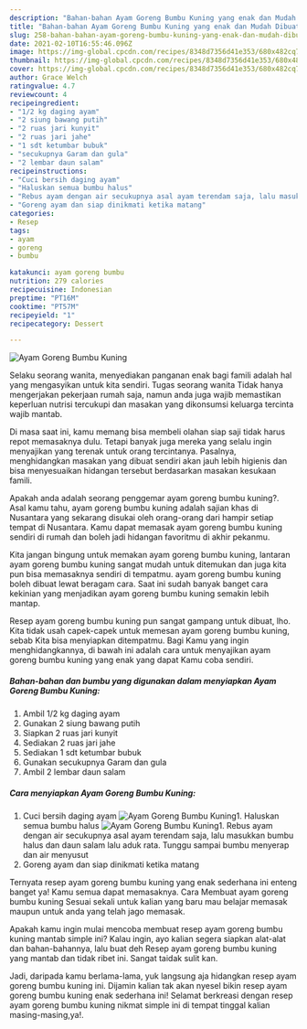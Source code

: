 ```yaml
---
description: "Bahan-bahan Ayam Goreng Bumbu Kuning yang enak dan Mudah Dibuat"
title: "Bahan-bahan Ayam Goreng Bumbu Kuning yang enak dan Mudah Dibuat"
slug: 258-bahan-bahan-ayam-goreng-bumbu-kuning-yang-enak-dan-mudah-dibuat
date: 2021-02-10T16:55:46.096Z
image: https://img-global.cpcdn.com/recipes/8348d7356d41e353/680x482cq70/ayam-goreng-bumbu-kuning-foto-resep-utama.jpg
thumbnail: https://img-global.cpcdn.com/recipes/8348d7356d41e353/680x482cq70/ayam-goreng-bumbu-kuning-foto-resep-utama.jpg
cover: https://img-global.cpcdn.com/recipes/8348d7356d41e353/680x482cq70/ayam-goreng-bumbu-kuning-foto-resep-utama.jpg
author: Grace Welch
ratingvalue: 4.7
reviewcount: 4
recipeingredient:
- "1/2 kg daging ayam"
- "2 siung bawang putih"
- "2 ruas jari kunyit"
- "2 ruas jari jahe"
- "1 sdt ketumbar bubuk"
- "secukupnya Garam dan gula"
- "2 lembar daun salam"
recipeinstructions:
- "Cuci bersih daging ayam"
- "Haluskan semua bumbu halus"
- "Rebus ayam dengan air secukupnya asal ayam terendam saja, lalu masukkan bumbu halus dan daun salam lalu aduk rata. Tunggu sampai bumbu menyerap dan air menyusut"
- "Goreng ayam dan siap dinikmati ketika matang"
categories:
- Resep
tags:
- ayam
- goreng
- bumbu

katakunci: ayam goreng bumbu 
nutrition: 279 calories
recipecuisine: Indonesian
preptime: "PT16M"
cooktime: "PT57M"
recipeyield: "1"
recipecategory: Dessert

---
```



![Ayam Goreng Bumbu Kuning](https://img-global.cpcdn.com/recipes/8348d7356d41e353/680x482cq70/ayam-goreng-bumbu-kuning-foto-resep-utama.jpg)

Selaku seorang wanita, menyediakan panganan enak bagi famili adalah hal yang mengasyikan untuk kita sendiri. Tugas seorang  wanita Tidak hanya mengerjakan pekerjaan rumah saja, namun anda juga wajib memastikan keperluan nutrisi tercukupi dan masakan yang dikonsumsi keluarga tercinta wajib mantab.

Di masa  saat ini, kamu memang bisa membeli olahan siap saji tidak harus repot memasaknya dulu. Tetapi banyak juga mereka yang selalu ingin menyajikan yang terenak untuk orang tercintanya. Pasalnya, menghidangkan masakan yang dibuat sendiri akan jauh lebih higienis dan bisa menyesuaikan hidangan tersebut berdasarkan masakan kesukaan famili. 



Apakah anda adalah seorang penggemar ayam goreng bumbu kuning?. Asal kamu tahu, ayam goreng bumbu kuning adalah sajian khas di Nusantara yang sekarang disukai oleh orang-orang dari hampir setiap tempat di Nusantara. Kamu dapat memasak ayam goreng bumbu kuning sendiri di rumah dan boleh jadi hidangan favoritmu di akhir pekanmu.

Kita jangan bingung untuk memakan ayam goreng bumbu kuning, lantaran ayam goreng bumbu kuning sangat mudah untuk ditemukan dan juga kita pun bisa memasaknya sendiri di tempatmu. ayam goreng bumbu kuning boleh dibuat lewat beragam cara. Saat ini sudah banyak banget cara kekinian yang menjadikan ayam goreng bumbu kuning semakin lebih mantap.

Resep ayam goreng bumbu kuning pun sangat gampang untuk dibuat, lho. Kita tidak usah capek-capek untuk memesan ayam goreng bumbu kuning, sebab Kita bisa menyiapkan ditempatmu. Bagi Kamu yang ingin menghidangkannya, di bawah ini adalah cara untuk menyajikan ayam goreng bumbu kuning yang enak yang dapat Kamu coba sendiri.

<!--inarticleads1-->

##### Bahan-bahan dan bumbu yang digunakan dalam menyiapkan Ayam Goreng Bumbu Kuning:

1. Ambil 1/2 kg daging ayam
1. Gunakan 2 siung bawang putih
1. Siapkan 2 ruas jari kunyit
1. Sediakan 2 ruas jari jahe
1. Sediakan 1 sdt ketumbar bubuk
1. Gunakan secukupnya Garam dan gula
1. Ambil 2 lembar daun salam




<!--inarticleads2-->

##### Cara menyiapkan Ayam Goreng Bumbu Kuning:

1. Cuci bersih daging ayam
<img src="https://img-global.cpcdn.com/steps/45322172b2f1fe41/160x128cq70/ayam-goreng-bumbu-kuning-langkah-memasak-1-foto.jpg" alt="Ayam Goreng Bumbu Kuning">1. Haluskan semua bumbu halus
<img src="https://img-global.cpcdn.com/steps/94f32e9d5c07a10a/160x128cq70/ayam-goreng-bumbu-kuning-langkah-memasak-2-foto.jpg" alt="Ayam Goreng Bumbu Kuning">1. Rebus ayam dengan air secukupnya asal ayam terendam saja, lalu masukkan bumbu halus dan daun salam lalu aduk rata. Tunggu sampai bumbu menyerap dan air menyusut
1. Goreng ayam dan siap dinikmati ketika matang




Ternyata resep ayam goreng bumbu kuning yang enak sederhana ini enteng banget ya! Kamu semua dapat memasaknya. Cara Membuat ayam goreng bumbu kuning Sesuai sekali untuk kalian yang baru mau belajar memasak maupun untuk anda yang telah jago memasak.

Apakah kamu ingin mulai mencoba membuat resep ayam goreng bumbu kuning mantab simple ini? Kalau ingin, ayo kalian segera siapkan alat-alat dan bahan-bahannya, lalu buat deh Resep ayam goreng bumbu kuning yang mantab dan tidak ribet ini. Sangat taidak sulit kan. 

Jadi, daripada kamu berlama-lama, yuk langsung aja hidangkan resep ayam goreng bumbu kuning ini. Dijamin kalian tak akan nyesel bikin resep ayam goreng bumbu kuning enak sederhana ini! Selamat berkreasi dengan resep ayam goreng bumbu kuning nikmat simple ini di tempat tinggal kalian masing-masing,ya!.

